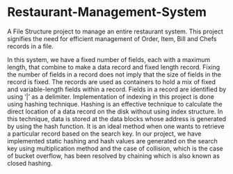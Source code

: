 # Restaurant-Management-System

A File Structure project to manage an entire restaurant system.
This project signifies the need for efficient management of Order, Item, Bill and Chefs records in a file.

In this system, we have a fixed number of fields, each with a maximum length, that combine to make a data record and fixed length record. 
Fixing the number of fields in a record does not imply that the size of fields in the record is fixed. The records are used as containers to hold a mix of fixed and variable-length fields within a record. Fields in a record are identified by
using ‘|’ as a delimiter.
Implementation of indexing in this project is done using hashing technique. 
Hashing is an effective technique to calculate the direct location of a data record on the disk without using index structure. 
In this technique, data is stored at the data blocks whose address is generated by using the hash function. 
It is an ideal method when one wants to retrieve a particular record based on the search key.
In our project, we have implemented static hashing and hash values are generated on the search key using multiplication method and the case of collision, which is the case of bucket overflow, has been resolved by chaining which is also known as closed hashing.
